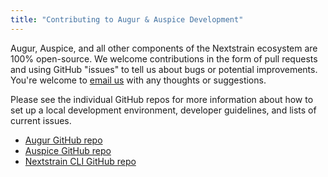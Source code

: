 ```yaml
---
title: "Contributing to Augur & Auspice Development"
---
```


Augur, Auspice, and all other components of the Nextstrain ecosystem are 100% open-source.
We welcome contributions in the form of pull requests and using GitHub "issues" to tell us about bugs or potential improvements.
You're welcome to [email us](mailto:hello@nextstrain.org) with any thoughts or suggestions.


Please see the individual GitHub repos for more information about how to set up a local development environment, developer guidelines, and lists of current issues.

* [Augur GitHub repo](https://github.com/nextstrain/augur)
* [Auspice GitHub repo](https://github.com/nextstrain/auspice)
* [Nextstrain CLI GitHub repo](https://github.com/nextstrain/cli)
